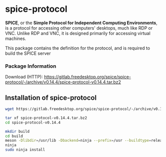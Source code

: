 # spice-protocol

**SPICE**, or the **Simple Protocol for Independent Computing Environments**, is a protocol for accessing other computers' desktops, much like RDP or VNC. Unlike RDP and VNC, it is designed primarily for accessing virtual machines.

This package contains the definition for the protocol, and is required to build the SPICE server

### Package Information

Download (HTTP): https://gitlab.freedesktop.org/spice/spice-protocol/-/archive/v0.14.4/spice-protocol-v0.14.4.tar.bz2

## Installation of spice-protocol

```sh
wget https://gitlab.freedesktop.org/spice/spice-protocol/-/archive/v0.14.4/spice-protocol-v0.14.4.tar.bz2

tar xf spice-protocol-v0.14.4.tar.bz2
cd spice-protocol-v0.14.4

mkdir build
cd build
meson -Dlibdir=/usr/lib -Dbackend=ninja --prefix=/usr --buildtype=release ..
ninja
sudo ninja install
```

